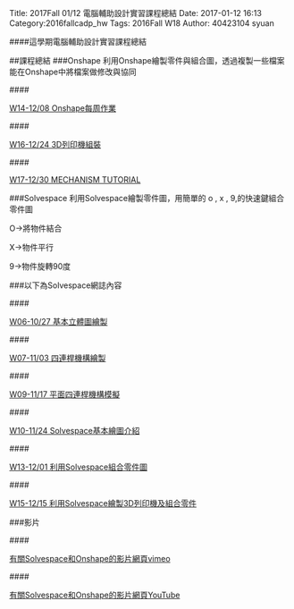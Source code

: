 Title: 2017Fall 01/12 電腦輔助設計實習課程總結
Date: 2017-01-12 16:13
Category:2016fallcadp_hw
Tags: 2016Fall W18
Author: 40423104 syuan

####這學期電腦輔助設計實習課程總結
<!-- PELICAN_END_SUMMARY -->
##課程總結
###Onshape
利用Onshape繪製零件與組合圖，透過複製一些檔案能在Onshape中將檔案做修改與協同

####<p><a href="https://40423104.github.io/2016fallcadp_hw/blog/2016fall-1208-onshape.html">W14-12/08 Onshape每周作業</a></p>

####<p><a href="https://40423104.github.io/2016fallcadp_hw/blog/2016fall-1224-solvespace-3dlie-yin-hui-zhi.html">W16-12/24 3D列印機組裝</a></p>

####<p><a href="https://40423104.github.io/2016fallcadp_hw/blog/2016fall-1230-onshape.html">W17-12/30 MECHANISM TUTORIAL</a></p>


###Solvespace
利用Solvespace繪製零件圖，用簡單的 o , x , 9,的快速鍵組合零件圖

<p>O→將物件結合</p>
<p>X→物件平行</p>
<p>9→物件旋轉90度</p>

###以下為Solvespace網誌內容

####<p><a href="https://40423104.github.io/2016fallcadp_hw/blog/2016fall-1027-solvespace.html">W06-10/27 基本立體圖繪製</a></p>

####<p><a href="https://40423104.github.io/2016fallcadp_hw/blog/2016fall-1103-si-lian-gan-ji-gou-yi.html">W07-11/03 四連桿機構繪製</a></p>

####<p><a href="https://40423104.github.io/2016fallcadp_hw/blog/2016fall-1117-solvespace-ping-mian-si-lian-gan-ji-gou-mo-ni.html">W09-11/17 平面四連桿機構模擬</a></p>

####<p><a href="https://40423104.github.io/2016fallcadp_hw/blog/2016fall-1124-solvespacejie-shao.html">W10-11/24 Solvespace基本繪圖介紹</a></p>

####<p><a href="https://40423104.github.io/2016fallcadp_hw/blog/2016fall-1201-solvespacezuo-ye.html">W13-12/01 利用Solvespace組合零件圖</a></p>

####<p><a href="https://40423104.github.io/2016fallcadp_hw/blog/2016fall-1215-solvespace-3dlie-yin-hui-zhi.html">W15-12/15 利用Solvespace繪製3D列印機及組合零件</a></p>



###影片

####<p><a href="https://vimeo.com/user44900188">有關Solvespace和Onshape的影片網頁vimeo</a></p>

####<p><a href="https://www.youtube.com/channel/UCNGRmPgOMhGJmZw_ygnC5UA">有關Solvespace和Onshape的影片網頁YouTube</a></p>





